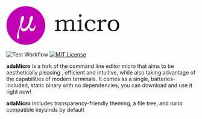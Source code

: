<img alt="micro logo" src="./assets/micro-logo.png" width="300px"/>

![Test Workflow](https://github.com/cmdada/adamicro/actions/workflows/test.yaml/badge.svg)
[![MIT License](https://img.shields.io/badge/license-MIT-blue.svg)](https://github.com/cmdada/adamicro/blob/master/LICENSE)

**adaMicro** is a fork of the command line editor micro that aims to be aesthetically pleasing , efficient and intuitive, while also taking advantage of the capabilities
of modern terminals. It comes as a single, batteries-included, static binary with no dependencies; you can download and use it right now!

**adaMicro** includes transparency-friendly theming, a file tree, and nano compatible keybinds by default
